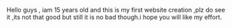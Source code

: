 Hello guys , iam 15 years old and this is my first website creation ,plz do see it ,its not that good but still it is no bad though.i hope you will like my effort.
